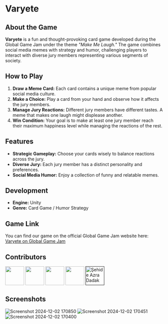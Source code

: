 # Varyete

## About the Game
**Varyete** is a fun and thought-provoking card game developed during the Global Game Jam under the theme *"Make Me Laugh."* The game combines social media memes with strategy and humor, challenging players to interact with diverse jury members representing various segments of society.

## How to Play
1. **Draw a Meme Card:** Each card contains a unique meme from popular social media culture.
2. **Make a Choice:** Play a card from your hand and observe how it affects the jury members.
3. **Manage Jury Reactions:** Different jury members have different tastes. A meme that makes one laugh might displease another.
4. **Win Condition:** Your goal is to make at least one jury member reach their maximum happiness level while managing the reactions of the rest.

## Features
- **Strategic Gameplay:** Choose your cards wisely to balance reactions across the jury.
- **Diverse Jury:** Each jury member has a distinct personality and preferences.
- **Social Media Humor:** Enjoy a collection of funny and relatable memes.

## Development
- **Engine:** Unity
- **Genre:** Card Game / Humor Strategy

## Game Link
You can find our game on the official Global Game Jam website here: [Varyete on Global Game Jam](https://globalgamejam.org/games/2024/varyete-game-0)

## Contributors
[<img src="https://github.com/ahmetcaggn.png" width="60px;"/>](https://github.com/ahmetcaggn)
[<img src="https://github.com/demirhany.png" width="60px;"/>](https://github.com/demirhany)
[<img src="https://github.com/senemozcan.png" width="60px;"/>](https://github.com/senemozcan)
[<img src="https://github.com/alminadadak.png" width="60px;"/>](https://github.com/alminadadak)
[<img src="" alt="Şehide Azra Dadak" width="60px;"/>]()

## Screenshots
![Screenshot 2024-12-02 170850](https://github.com/user-attachments/assets/afebe48d-58a3-4bae-96c0-cd079ac6bc9f)
![Screenshot 2024-12-02 170451](https://github.com/user-attachments/assets/2536ad8c-b635-4658-adcc-d7c41b38929a)
![Screenshot 2024-12-02 170400](https://github.com/user-attachments/assets/2e9e3688-ff4f-45b5-a18d-b997d7d360b6)
